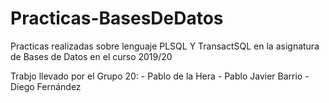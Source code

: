 # Practicas-BasesDeDatos

Practicas realizadas sobre lenguaje PLSQL Y TransactSQL en la asignatura de Bases de Datos en el curso 2019/20

Trabjo llevado por el Grupo 20:
    - Pablo de la Hera
    - Pablo Javier Barrio
    - Diego Fernández

